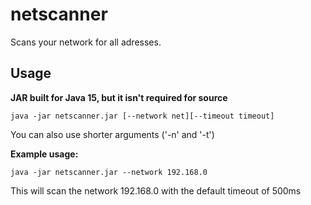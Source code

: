 # netscanner
Scans your network for all adresses.

## Usage
**JAR built for Java 15, but it isn't required for source**

```java -jar netscanner.jar [--network net][--timeout timeout]```

You can also use shorter arguments ('-n' and '-t')

**Example usage:**

```java -jar netscanner.jar --network 192.168.0 ```

This will scan the network 192.168.0 with the default timeout of 500ms
